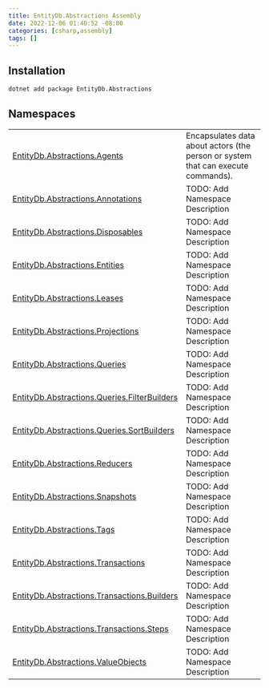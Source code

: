```yaml
---
title: EntityDb.Abstractions Assembly
date: 2022-12-06 01:40:52 -08:00
categories: [csharp,assembly]
tags: []
---
```


## Installation
```sh
dotnet add package EntityDb.Abstractions
```
## Namespaces
<table><tr><td><a href='/posts/csharp.namespace.entitydb.abstractions.agents/'>EntityDb.Abstractions.Agents</a></td><td>
Encapsulates data about actors (the person or system that can execute commands).
</td></tr><tr><td><a href='/posts/csharp.namespace.entitydb.abstractions.annotations/'>EntityDb.Abstractions.Annotations</a></td><td>
TODO: Add Namespace Description
</td></tr><tr><td><a href='/posts/csharp.namespace.entitydb.abstractions.disposables/'>EntityDb.Abstractions.Disposables</a></td><td>
TODO: Add Namespace Description
</td></tr><tr><td><a href='/posts/csharp.namespace.entitydb.abstractions.entities/'>EntityDb.Abstractions.Entities</a></td><td>
TODO: Add Namespace Description
</td></tr><tr><td><a href='/posts/csharp.namespace.entitydb.abstractions.leases/'>EntityDb.Abstractions.Leases</a></td><td>
TODO: Add Namespace Description
</td></tr><tr><td><a href='/posts/csharp.namespace.entitydb.abstractions.projections/'>EntityDb.Abstractions.Projections</a></td><td>
TODO: Add Namespace Description
</td></tr><tr><td><a href='/posts/csharp.namespace.entitydb.abstractions.queries/'>EntityDb.Abstractions.Queries</a></td><td>
TODO: Add Namespace Description
</td></tr><tr><td><a href='/posts/csharp.namespace.entitydb.abstractions.queries.filterbuilders/'>EntityDb.Abstractions.Queries.FilterBuilders</a></td><td>
TODO: Add Namespace Description
</td></tr><tr><td><a href='/posts/csharp.namespace.entitydb.abstractions.queries.sortbuilders/'>EntityDb.Abstractions.Queries.SortBuilders</a></td><td>
TODO: Add Namespace Description
</td></tr><tr><td><a href='/posts/csharp.namespace.entitydb.abstractions.reducers/'>EntityDb.Abstractions.Reducers</a></td><td>
TODO: Add Namespace Description
</td></tr><tr><td><a href='/posts/csharp.namespace.entitydb.abstractions.snapshots/'>EntityDb.Abstractions.Snapshots</a></td><td>
TODO: Add Namespace Description
</td></tr><tr><td><a href='/posts/csharp.namespace.entitydb.abstractions.tags/'>EntityDb.Abstractions.Tags</a></td><td>
TODO: Add Namespace Description
</td></tr><tr><td><a href='/posts/csharp.namespace.entitydb.abstractions.transactions/'>EntityDb.Abstractions.Transactions</a></td><td>
TODO: Add Namespace Description
</td></tr><tr><td><a href='/posts/csharp.namespace.entitydb.abstractions.transactions.builders/'>EntityDb.Abstractions.Transactions.Builders</a></td><td>
TODO: Add Namespace Description
</td></tr><tr><td><a href='/posts/csharp.namespace.entitydb.abstractions.transactions.steps/'>EntityDb.Abstractions.Transactions.Steps</a></td><td>
TODO: Add Namespace Description
</td></tr><tr><td><a href='/posts/csharp.namespace.entitydb.abstractions.valueobjects/'>EntityDb.Abstractions.ValueObjects</a></td><td>
TODO: Add Namespace Description
</td></tr></table>
